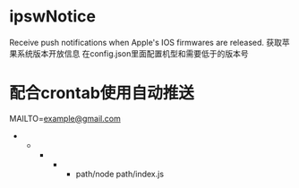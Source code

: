 # ipswNotice
Receive push notifications when Apple's IOS firmwares are released.
获取苹果系统版本开放信息
在config.json里面配置机型和需要低于的版本号
# 配合crontab使用自动推送
MAILTO=example@gmail.com
* * * * * path/node path/index.js